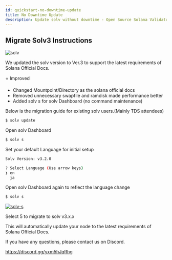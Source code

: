 ```yaml
---
id: quickstart-no-downtime-update
title: No Downtime Update
description: Update solv without downtime - Open Source Solana Validator Tool
---
```


## Migrate Solv3 Instructions

![solv](https://storage.googleapis.com/epics-bucket/solv/assets/v3/solv3Released.jpg)

We updated the solv version to Ver.3 to support the latest requirements of Solana Official Docs.

⭐️ Improved

- Changed Mountpoint/Directory as the solana official docs
- Removed unnecessary swapfile and ramdisk made performance better
- Added solv s for solv Dashboard (no command maintenance)

Below is the migration guide for existing solv users.(Mainly TDS attendees)

```bash
$ solv update
```

Open solv Dashboard

```bash
$ solv s
```

Set your default Language for initial setup

```bash
Solv Version: v3.2.0

? Select Language (Use arrow keys)
❯ en
  ja
```

Open solv Dashboard again to reflect the language change

```bash
$ solv s
```

[![solv-s](https://storage.googleapis.com/epics-bucket/Validator/solv-s.jpeg)](https://storage.googleapis.com/epics-bucket/Validator/solv-s.jpeg)

Select 5 to migrate to solv v3.x.x

This will automatically update your node to the latest requirements of Solana Official Docs.

If you have any questions, please contact us on Discord.

https://discord.gg/yxm5hJqRhg
